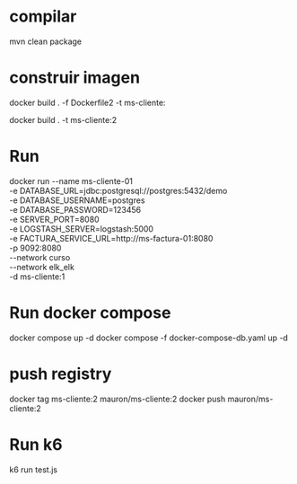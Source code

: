 # compilar

mvn clean package

# construir imagen

docker build . -f Dockerfile2 -t ms-cliente:

docker build . -t ms-cliente:2

# Run

docker run --name ms-cliente-01 \
        -e DATABASE_URL=jdbc:postgresql://postgres:5432/demo \
        -e DATABASE_USERNAME=postgres \
        -e DATABASE_PASSWORD=123456 \
        -e SERVER_PORT=8080 \
        -e LOGSTASH_SERVER=logstash:5000 \
        -e FACTURA_SERVICE_URL=http://ms-factura-01:8080 \
        -p 9092:8080 \
        --network curso \
        --network elk_elk \
        -d ms-cliente:1

# Run docker compose

docker compose up -d
docker compose -f docker-compose-db.yaml up -d 

# push registry

docker tag ms-cliente:2 mauron/ms-cliente:2
docker push mauron/ms-cliente:2

# Run k6

k6 run test.js